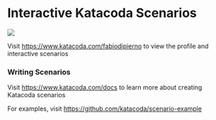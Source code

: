 # Interactive Katacoda Scenarios

[![](http://shields.katacoda.com/katacoda/fabiodipierno/count.svg)](https://www.katacoda.com/fabiodipierno "Get your profile on Katacoda.com")

Visit https://www.katacoda.com/fabiodipierno to view the profile and interactive scenarios

### Writing Scenarios
Visit https://www.katacoda.com/docs to learn more about creating Katacoda scenarios

For examples, visit https://github.com/katacoda/scenario-example
